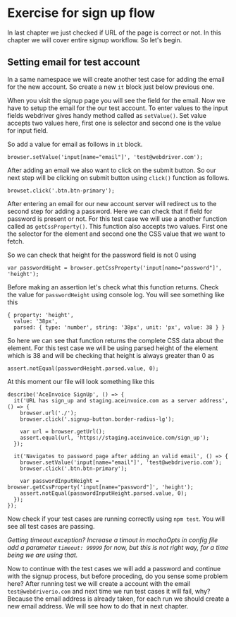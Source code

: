 # Exercise for sign up flow

In last chapter we just checked if URL of the page is correct or not. In this chapter we will cover entire signup workflow.
So let's begin.

## Setting email for test account

In a same namespace we will create another test case for adding the email for the new account. So create a new `it` block just below previous one.

When you visit the signup page you will see the field for the email. Now we have to setup the email for the our test account.
To enter values to the input fields webdriver gives handy method called as `setValue()`. Set value accepts two values here, first one is
selector and second one is the value for input field.

So add a value for email as follows in `it` block.

```
browser.setValue('input[name="email"]', 'test@webdriver.com');
```

After adding an email we also want to click on the submit button. So our next step will be clicking on submit button using `click()` function as follows.

```
browset.click('.btn.btn-primary');
```

After entering an email for our new account server will redirect us to the second step for adding a password. Here we can check that if field for password is present or not. For this test case we will use a another function called as `getCssProperty()`. This function also accepts two values. First one the selector for the element and second one the CSS value that we want to fetch.

So we can check that height for the password field is not 0 using

```
var passwordHight = browser.getCssProperty('input[name="password"]', 'height');
```

Before making an assertion let's check what this function returns. Check the value for `passwordHeight` using console log. You will see something like this

```
{ property: 'height',
  value: '38px',
  parsed: { type: 'number', string: '38px', unit: 'px', value: 38 } }
```

So here we can see that function returns the complete CSS data about the element. For this test case we will be using parsed height of the element which is 38 and will be checking that height is always greater than 0 as

```
assert.notEqual(passwordHeight.parsed.value, 0);
```

At this moment our file will look something like this

```
describe('AceInvoice SignUp', () => {
  it('URL has sign_up and staging.aceinvoice.com as a server address', () => {
    browser.url('./');
    browser.click('.signup-button.border-radius-lg');

    var url = browser.getUrl();
    assert.equal(url, 'https://staging.aceinvoice.com/sign_up');
  });

  it('Navigates to password page after adding an valid email', () => {
    browser.setValue('input[name="email"]', 'test@webdriverio.com');
    browser.click('.btn.btn-primary');

    var passwordInputHeight = browser.getCssProperty('input[name="password"]', 'height');
    assert.notEqual(passwordInputHeight.parsed.value, 0);
  });
});
```

Now check if your test cases are running correctly using `npm test`. You will see all test cases are passing.

_Getting timeout exception? Increase a timout in mochaOpts in config file add a parameter `timeout: 99999` for now, but this is not right way, for a time being we are using that._

Now to continue with the test cases we will add a password and continue with the signup process, but before proceding, do you sense some problem here? After running test we will create a account with the email `test@webdriverio.com` and next time we run test cases it will fail, why? Because the email address is already taken, for each run we should create a new email address. We will see how to do that in next chapter.
